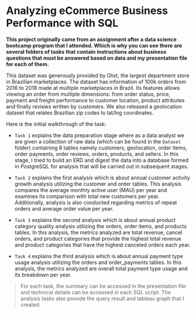 # Analyzing eCommerce Business Performance with SQL

**This project originally came from an assignment after a data science bootcamp program that I attended. Which is why you can see there are several folders of tasks that contain instructions about business questions that must be answered based on data and my presentation file for each of them.**

This dataset was generously provided by Olist, the largest department store in Brazilian marketplaces. The dataset has information of 100k orders from 2016 to 2018 made at multiple marketplaces in Brazil. Its features allows viewing an order from multiple dimensions: from order status, price, payment and freight performance to customer location, product attributes and finally reviews written by customers. We also released a geolocation dataset that relates Brazilian zip codes to lat/lng coordinates.

Here is the initial walkthrough of the task:

- `Task 1` explains the data preparation stage where as a data analyst we are given a collection of raw data (which can be found in the `Dataset` folder) containing 8 tables namely customers, geolocation, order items, order payments, order reviews, orders, products, and sellers. In this stage, I tried to build an ERD and digest the data into a database formed in PostgreSQL for analysis that will be carried out in subsequent stages.

- `Task 2` explains the first analysis which is about annual customer activity growth analysis utilizing the customer and order tables. This analysis compares the average monthly active user (MAU) per year and examines its comparison with total new customers per year. Additionally, analysis is also conducted regarding metrics of repeat orders and average order value per year.

- `Task 3` explains the second analysis which is about annual product category quality analysis utilizing the orders, order items, and products tables. In this analysis, the metrics analyzed are total revenue, cancel orders, and product categories that provide the highest total revenue and product categories that have the highest canceled orders each year.

- `Task 4` explains the third analysis which is about annual payment type usage analysis utilizing the orders and order_payments tables. In this analysis, the metrics analyzed are overall total payment type usage and its breakdown per year.

> For each task, the summary can be accessed in the presentation file and technical details can be accessed in each SQL script. The analysis tasks also provide the query result and tableau graph that I created.